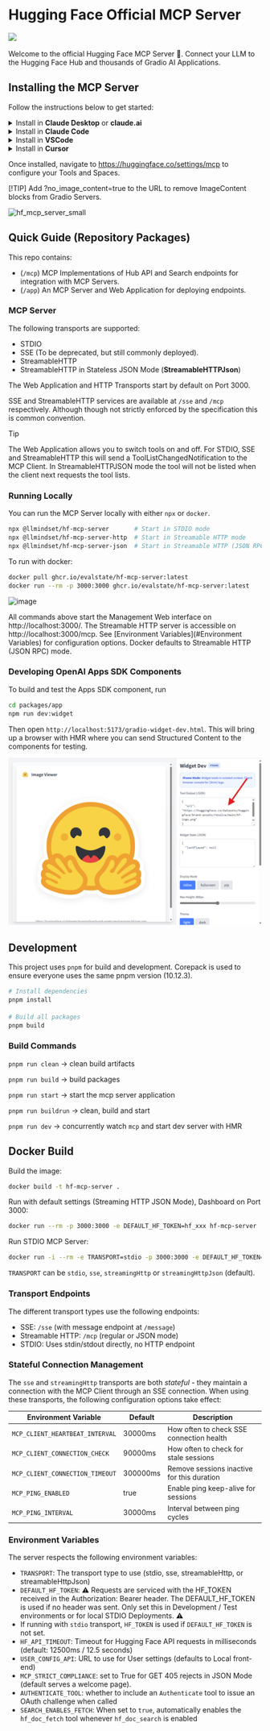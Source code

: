 # Hugging Face Official MCP Server 

<img src='https://github.com/evalstate/hf-mcp-server/blob/main/hf-logo.svg' width='100'>

Welcome to the official Hugging Face MCP Server 🤗. Connect your LLM to the Hugging Face Hub and thousands of Gradio AI Applications.

## Installing the MCP Server

Follow the instructions below to get started:

<details>
<summary>Install in <b>Claude Desktop</b> or <b>claude.ai</b></summary>
<br />

Click [here](https://claude.ai/redirect/website.v1.67274164-23df-4883-8166-3c93ced276be/directory/37ed56d5-9d61-4fd4-ad00-b9134c694296) to add the Hugging Face connector to your account. 

Alternatively, navigate to [https://claude.ai/settings/connectors](https://claude.ai/settings/connectors), and add "Hugging Face" from the gallery.

<img src='docs/claude-badge.png' width='50%' align='center' />

</details>

<details>
<summary>Install in <b>Claude Code</b></summary>
<br />

Enter the command below to install in <b>Claude Code</b>:

```bash
claude mcp add hf-mcp-server -t http https://huggingface.co/mcp?login
```

Then start `claude` and follow the instructions to complete authentication.

```bash
claude mcp add hf-mcp-server \
  -t http https://huggingface.co/mcp \
  -H "Authorization: Bearer <YOUR_HF_TOKEN>"
```


</details>

<details>

<summary>Install in <b>VSCode</b></summary>
<br />

Click <a href="vscode:mcp/install?%7B%22name%22%3A%22huggingface%22%2C%22gallery%22%3Atrue%2C%22url%22%3A%22https%3A%2F%2Fhuggingface.co%2Fmcp%3Flogin%22%7D">here</a> to add the Hugging Face connector directly to VSCode. Alternatively, install from the gallery at [https://code.visualstudio.com/mcp](https://code.visualstudio.com/mcp): 

<img src='docs/vscode-badge.png' width='50%' align='center' />

If you prefer to configure manually or use an auth token, add the snippet below to your `mcp.json` configuration:


```JSON
"huggingface": {
    "url": "https://huggingface.co/mcp",
    "headers": {
        "Authorization": "Bearer <YOUR_HF_TOKEN>"
    }
```

</details>

<details>
<summary>Install in <b>Cursor</b></summary>
<br />

Click <a href="https://cursor.com/en/install-mcp?name=Hugging%20Face&config=eyJ1cmwiOiJodHRwczovL2h1Z2dpbmdmYWNlLmNvL21jcD9sb2dpbiJ9">here</a> to install the Hugging Face MCP Server directly in <b>Cursor</b>. 

If you prefer to use configure manually or specify an Authorization Token, use the snippet below:

```JSON
"huggingface": {
    "url": "https://huggingface.co/mcp",
    "headers": {
        "Authorization": "Bearer <YOUR_HF_TOKEN>"
    }
```
</details>

Once installed, navigate to https://huggingface.co/settings/mcp to configure your Tools and Spaces.

[!TIP]
Add ?no_image_content=true to the URL to remove ImageContent blocks from Gradio Servers.


![hf_mcp_server_small](https://github.com/user-attachments/assets/d30f9f56-b08c-4dfc-a68f-a164a93db564)


## Quick Guide (Repository Packages)

This repo contains:

 - (`/mcp`) MCP Implementations of Hub API and Search endpoints for integration with MCP Servers. 
 - (`/app`) An MCP Server and Web Application for deploying endpoints.

### MCP Server

The following transports are supported:

- STDIO 
- SSE (To be deprecated, but still commonly deployed).
- StreamableHTTP
- StreamableHTTP in Stateless JSON Mode (**StreamableHTTPJson**)

The Web Application and HTTP Transports start by default on Port 3000. 

SSE and StreamableHTTP services are available at `/sse` and `/mcp` respectively. Although though not strictly enforced by the specification this is common convention.

> [!TIP]
> The Web Application allows you to switch tools on and off. For STDIO, SSE and StreamableHTTP this will send a ToolListChangedNotification to the MCP Client. In StreamableHTTPJSON mode the tool will not be listed when the client next requests the tool lists.

### Running Locally

You can run the MCP Server locally with either `npx` or `docker`. 

```bash
npx @llmindset/hf-mcp-server       # Start in STDIO mode
npx @llmindset/hf-mcp-server-http  # Start in Streamable HTTP mode
npx @llmindset/hf-mcp-server-json  # Start in Streamable HTTP (JSON RPC) mode
```

To run with docker: 

```bash
docker pull ghcr.io/evalstate/hf-mcp-server:latest
docker run --rm -p 3000:3000 ghcr.io/evalstate/hf-mcp-server:latest
```
![image](https://github.com/user-attachments/assets/2fc0ef58-2c7a-4fae-82b5-e6442bfcbd99)

All commands above start the Management Web interface on http://localhost:3000/. The Streamable HTTP server is accessible on  http://localhost:3000/mcp. See [Environment Variables](#Environment Variables) for configuration options. Docker defaults to Streamable HTTP (JSON RPC) mode.

### Developing OpenAI Apps SDK Components

To build and test the Apps SDK component, run 

```bash
cd packages/app
npm run dev:widget
```

Then open `http://localhost:5173/gradio-widget-dev.html`. This will bring up a browser with HMR where you can send Structured Content to the components for testing. 

![skybridge-viewer](./docs/skybridge-dev.png)


## Development

This project uses `pnpm` for build and development. Corepack is used to ensure everyone uses the same pnpm version (10.12.3).

```bash
# Install dependencies
pnpm install

# Build all packages
pnpm build
```

### Build Commands

`pnpm run clean` -> clean build artifacts

`pnpm run build` -> build packages

`pnpm run start` -> start the mcp server application

`pnpm run buildrun` -> clean, build and start

`pnpm run dev` -> concurrently watch `mcp` and start dev server with HMR


## Docker Build

Build the image:
```bash
docker build -t hf-mcp-server .
```

Run with default settings (Streaming HTTP JSON Mode), Dashboard on Port 3000:
```bash
docker run --rm -p 3000:3000 -e DEFAULT_HF_TOKEN=hf_xxx hf-mcp-server
```

Run STDIO MCP Server:
```bash
docker run -i --rm -e TRANSPORT=stdio -p 3000:3000 -e DEFAULT_HF_TOKEN=hf_xxx hf-mcp-server
```

`TRANSPORT` can be `stdio`, `sse`, `streamingHttp` or `streamingHttpJson` (default).

### Transport Endpoints

The different transport types use the following endpoints:
- SSE: `/sse` (with message endpoint at `/message`)
- Streamable HTTP: `/mcp` (regular or JSON mode)
- STDIO: Uses stdin/stdout directly, no HTTP endpoint

### Stateful Connection Management

The `sse` and `streamingHttp` transports are both _stateful_ - they maintain a connection with the MCP Client through an SSE connection. When using these transports, the following configuration options take effect:

| Environment Variable              | Default | Description |
|-----------------------------------|---------|-------------|
| `MCP_CLIENT_HEARTBEAT_INTERVAL`   | 30000ms | How often to check SSE connection health |
| `MCP_CLIENT_CONNECTION_CHECK`     | 90000ms | How often to check for stale sessions |
| `MCP_CLIENT_CONNECTION_TIMEOUT`   | 300000ms | Remove sessions inactive for this duration |
| `MCP_PING_ENABLED`                | true    | Enable ping keep-alive for sessions |
| `MCP_PING_INTERVAL`               | 30000ms | Interval between ping cycles | 


### Environment Variables

The server respects the following environment variables:
- `TRANSPORT`: The transport type to use (stdio, sse, streamableHttp, or streamableHttpJson)
- `DEFAULT_HF_TOKEN`: ⚠️ Requests are serviced with the HF_TOKEN received in the Authorization: Bearer header. The DEFAULT_HF_TOKEN is used if no header was sent. Only set this in Development / Test environments or for local STDIO Deployments. ⚠️
- If running with `stdio` transport, `HF_TOKEN` is used if `DEFAULT_HF_TOKEN` is not set.
- `HF_API_TIMEOUT`: Timeout for Hugging Face API requests in milliseconds (default: 12500ms / 12.5 seconds)
- `USER_CONFIG_API`: URL to use for User settings (defaults to Local front-end)
- `MCP_STRICT_COMPLIANCE`: set to True for GET 405 rejects in JSON Mode (default serves a welcome page).
- `AUTHENTICATE_TOOL`: whether to include an `Authenticate` tool to issue an OAuth challenge when called
- `SEARCH_ENABLES_FETCH`: When set to `true`, automatically enables the `hf_doc_fetch` tool whenever `hf_doc_search` is enabled
